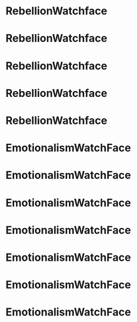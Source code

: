 # RebellionWatchface
# RebellionWatchface
# RebellionWatchface
# RebellionWatchface
# RebellionWatchface
# EmotionalismWatchFace
# EmotionalismWatchFace
# EmotionalismWatchFace
# EmotionalismWatchFace
# EmotionalismWatchFace
# EmotionalismWatchFace
# EmotionalismWatchFace
